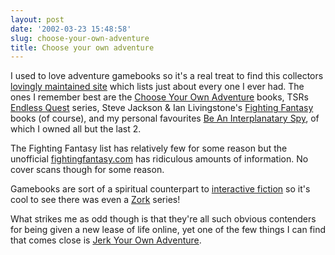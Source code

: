 ```yaml
---
layout: post
date: '2002-03-23 15:48:58'
slug: choose-your-own-adventure
title: Choose your own adventure
---
```


I used to love adventure gamebooks so it's a real treat to find this collectors [lovingly maintained site](http://www.netaxs.com/~katz/game/list.htm) which lists just about every one I ever had. The ones I remember best are the [Choose Your Own Adventure](http://www.netaxs.com/~katz/game/cyoalist.htm) books, TSRs [Endless Quest](http://www.netaxs.com/~katz/game/eq1list.htm) series, Steve Jackson & Ian Livingstone's [Fighting Fantasy](http://www.netaxs.com/~katz/game/fitefant.htm) books (of course), and my personal favourites [Be An Interplanatary Spy](http://www.netaxs.com/~katz/game/spylist.htm), of which I owned all but the last 2.

The Fighting Fantasy list has relatively few for some reason but the unofficial [fightingfantasy.com](http://www.fightingfantasy.com/index2.htm) has ridiculous amounts of information. No cover scans though for some reason.

Gamebooks are sort of a spiritual counterpart to [interactive fiction](/comments.php?id=111) so it's cool to see there was even a [Zork](http://www.netaxs.com/~katz/game/zork.htm) series! 

What strikes me as odd though is that they're all such obvious contenders for being given a new lease of life online, yet one of the few things I can find that comes close is  [Jerk Your Own Adventure](http://www.jerking.com/).